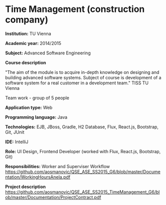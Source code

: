 # Time Management (construction company)

**Institution:** TU Vienna

**Academic year:** 2014/2015

**Subject:** Advanced Software Engineering

**Course description**

"The aim of the module is to acquire in-depth knowledge on designing and building advanced software systems. Subject of course is development of a software system for a real customer in a development team." TISS TU Vienna

Team work - group of 5 people

**Application type:** Web

**Programming language:** Java

**Technologies:** EJB, JBoss, Gradle, H2 Database, Flux, React.js, Bootstrap, Git, JUnit

**IDE:** IntelliJ

**Role:** UI Design, Frontend Developer (worked with Flux, React.js, Bootstrap, Git)

**Responsibilities:** 
Worker and Superviser Workflow
https://github.com/aosmanovic/QSE_ASE_SS2015_G6/blob/master/Documentation/WorkingHoursAnela.pdf

**Project description**
https://github.com/aosmanovic/QSE_ASE_SS2015_TimeManagement_G6/blob/master/Documentation/ProjectContract.pdf


